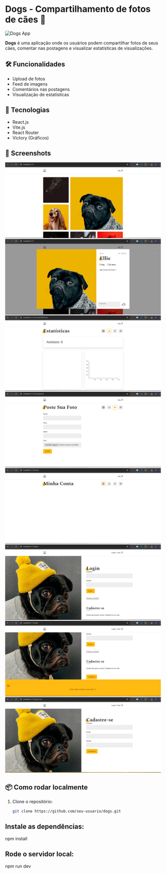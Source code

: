 # Dogs - Compartilhamento de fotos de cães 🐾

![Dogs App](./screenshot.png)

**Dogs** é uma aplicação onde os usuários podem compartilhar fotos de seus cães, comentar nas postagens e visualizar estatísticas de visualizações.

## 🛠️ Funcionalidades
- Upload de fotos
- Feed de imagens
- Comentários nas postagens
- Visualização de estatísticas

## 🚀 Tecnologias
- React.js
- Vite.js
- React Router
- Victory (Gráficos)

## 📸 Screenshots
![Screenshot 1](public/assets/img01.png)
![Screenshot 2](public/assets/img02.png)
![Screenshot 3](public/assets/img03.png)
![Screenshot 4](public/assets/img04.png)
![Screenshot 5](public/assets/img05.png)
![Screenshot 6](public/assets/img06.png)
![Screenshot 7](public/assets/img07.png)
![Screenshot 8](public/assets/img08.png)

## 📦 Como rodar localmente
1. Clone o repositório:
   ```bash
   git clone https://github.com/seu-usuario/dogs.git

## Instale as dependências:
npm install

## Rode o servidor local:
npm run dev
